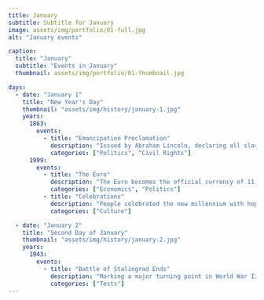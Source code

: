 ```yaml
---
title: January
subtitle: Subtitle for January
image: assets/img/portfolio/01-full.jpg
alt: "January events"

caption:
  title: "January"
  subtitle: "Events in January"
  thumbnail: assets/img/portfolio/01-thumbnail.jpg

days:
  - date: "January 1"
    title: "New Year's Day"
    thumbnail: "assets/img/history/january-1.jpg"
    years:
      1863:
        events:
          - title: "Emancipation Proclamation"
            description: "Issued by Abraham Lincoln, declaring all slaves in Confederate states to be free."
            categories: ["Politics", "Civil Rights"]
      1999:
        events:
          - title: "The Euro"
            description: "The Euro becomes the official currency of 11 EU countries."
            categories: ["Economics", "Politics"]
          - title: "Celebrations"
            description: "People celebrated the new millennium with hope and joy."
            categories: ["Culture"]

  - date: "January 2"
    title: "Second Day of January"
    thumbnail: "assets/img/history/january-2.jpg"
    years:
      1943:
        events:
          - title: "Battle of Stalingrad Ends"
            description: "Marking a major turning point in World War II."
            categories: ["Tests"]
---
```

